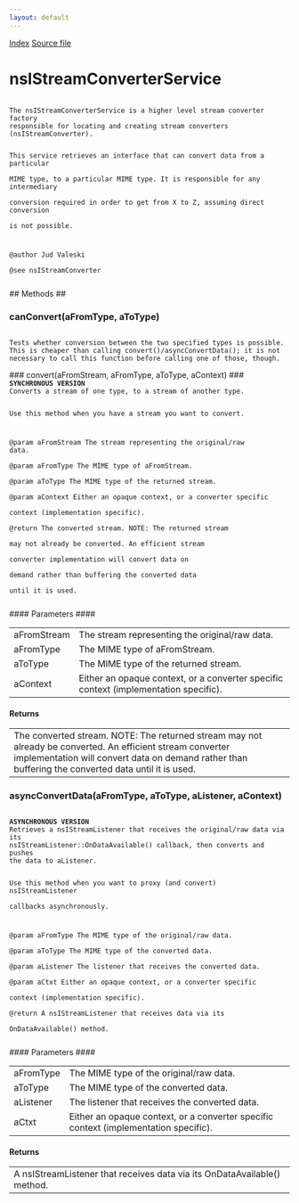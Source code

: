 ```yaml
---
layout: default
---
```

<div id='links'><a href="../index.html">Index</a>
<a href="http://dxr.mozilla.org/mozilla-central/source/netwerk/streamconv/public/nsIStreamConverterService.idl">Source file</a>
</div>

# nsIStreamConverterService #
<code>  
The nsIStreamConverterService is a higher level stream converter factory  
responsible for locating and creating stream converters  
(nsIStreamConverter).  
  
This service retrieves an interface that can convert data from a particular  
MIME type, to a particular MIME type. It is responsible for any intermediary  
conversion required in order to get from X to Z, assuming direct conversion  
is not possible.  
  
@author Jud Valeski  
@see nsIStreamConverter  
  
</code>
## Methods ##

### canConvert(aFromType, aToType) ###
<code>  
Tests whether conversion between the two specified types is possible.  
This is cheaper than calling convert()/asyncConvertData(); it is not  
necessary to call this function before calling one of those, though.  
  
</code>
### convert(aFromStream, aFromType, aToType, aContext) ###
<code>  
<b>SYNCHRONOUS VERSION</b>  
Converts a stream of one type, to a stream of another type.  
  
Use this method when you have a stream you want to convert.  
  
@param aFromStream   The stream representing the original/raw data.  
@param aFromType     The MIME type of aFromStream.  
@param aToType       The MIME type of the returned stream.  
@param aContext      Either an opaque context, or a converter specific  
                     context (implementation specific).  
@return              The converted stream. NOTE: The returned stream  
                     may not already be converted. An efficient stream  
                     converter implementation will convert data on  
                     demand rather than buffering the converted data  
                     until it is used.  
  
</code>
#### Parameters ####

<table>

<tr>
<td>aFromStream</td>
<td>The stream representing the original/raw data.  
</td>
</tr>

<tr>
<td>aFromType</td>
<td>The MIME type of aFromStream.  
</td>
</tr>

<tr>
<td>aToType</td>
<td>The MIME type of the returned stream.  
</td>
</tr>

<tr>
<td>aContext</td>
<td>Either an opaque context, or a converter specific  
                     context (implementation specific).  
</td>
</tr>

</table>

#### Returns ####

<table>

<tr>
<td>The converted stream. NOTE: The returned stream  
                     may not already be converted. An efficient stream  
                     converter implementation will convert data on  
                     demand rather than buffering the converted data  
                     until it is used.  
</td>
</tr>

</table>

### asyncConvertData(aFromType, aToType, aListener, aContext) ###
<code>  
<b>ASYNCHRONOUS VERSION</b>  
Retrieves a nsIStreamListener that receives the original/raw data via its  
nsIStreamListener::OnDataAvailable() callback, then converts and pushes   
the data to aListener.  
  
Use this method when you want to proxy (and convert) nsIStreamListener  
callbacks asynchronously.  
  
@param aFromType     The MIME type of the original/raw data.  
@param aToType       The MIME type of the converted data.  
@param aListener     The listener that receives the converted data.  
@param aCtxt         Either an opaque context, or a converter specific  
                     context (implementation specific).  
@return              A nsIStreamListener that receives data via its  
                     OnDataAvailable() method.  
  
</code>
#### Parameters ####

<table>

<tr>
<td>aFromType</td>
<td>The MIME type of the original/raw data.  
</td>
</tr>

<tr>
<td>aToType</td>
<td>The MIME type of the converted data.  
</td>
</tr>

<tr>
<td>aListener</td>
<td>The listener that receives the converted data.  
</td>
</tr>

<tr>
<td>aCtxt</td>
<td>Either an opaque context, or a converter specific  
                     context (implementation specific).  
</td>
</tr>

</table>

#### Returns ####

<table>

<tr>
<td>A nsIStreamListener that receives data via its  
                     OnDataAvailable() method.  
</td>
</tr>

</table>
